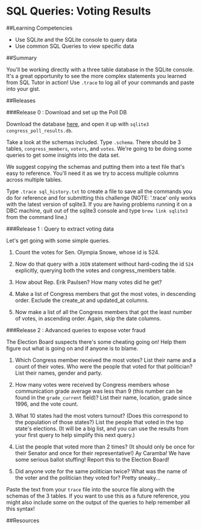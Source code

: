 # SQL Queries: Voting Results 
 
##Learning Competencies 

* Use SQLite and the SQLite console to query data
* Use common SQL Queries to view specific data

##Summary 

 You'll be working directly with a three table database in the SQLite console.  It's a great opportunity to see the more complex statements you learned from SQL Tutor in action!  Use `.trace` to log all of your commands and paste into your gist. 
 

##Releases

###Release 0 :  Download and set up the Poll DB

Download the database [here](https://github.com/downloads/dbc-challenges/binary_store/congress_poll_results.db), and open it up with `sqlite3 congress_poll_results.db`.

Take a look at the schemas included.  Type `.schema`.  There should be 3 tables, `congress_members`, `voters`, and `votes`.  We're going to be doing some queries to get some insights into the data set.

We suggest copying the schemas and putting them into a text file that's easy to reference.  You'll need it as we try to access multiple columns across multiple tables.

Type `.trace sql_history.txt` to create a file to save all the commands you do for reference and for submitting this challenge  (NOTE: '.trace' only works with the latest version of sqlite3.  If you are having problems running it on a DBC machine, quit out of the sqlite3 console and type `brew link sqlite3` from the command line.)  


###Release 1 : Query to extract voting data

Let's get going with some simple queries.

1. Count the votes for Sen. Olympia Snowe, whose id is 524.

2. Now do that query with a `JOIN` statement without hard-coding the id `524` explicitly, querying both the votes and congress_members table.

3. How about Rep. Erik Paulsen?  How many votes did he get?

4. Make a list of Congress members that got the most votes, in descending order.  Exclude the create_at and updated_at columns.

5. Now make a list of all the Congress members that got the least number of votes, in ascending order. Again, skip the date columns.


###Release 2 : Advanced queries to expose voter fraud

The Election Board suspects there's some cheating going on!  Help them figure out what is going on and if anyone is to blame.

1. Which Congress member received the most votes? List their name and a count of their votes.  Who were the people that voted for that politician?  List their names, gender and party.

2. How many votes were received by Congress members whose communication grade average was less than 9 (this number can be found in the `grade_current` field)? List their name, location, grade since 1996, and the vote count.

3. What 10 states had the most voters turnout? (Does this correspond to the population of those states?) List the people that voted in the top state's elections.  (It will be a big list, and you can use the results from your first query to help simplify this next query.)

4. List the people that voted more than 2 times? (It should only be once for their Senator and once for their representative!)  Ay Caramba!  We have some serious ballot stuffing! Report this to the Election Board!

5. Did anyone vote for the same politician twice? What was the name of the voter and the politician they voted for?  Pretty sneaky...

Paste the text from your `trace` file into the source file along with the schemas of the 3 tables. If you want to use this as a future reference, you might also include some on the output of the queries to help remember all this syntax!


<!-- ##Optimize Your Learning  -->

##Resources